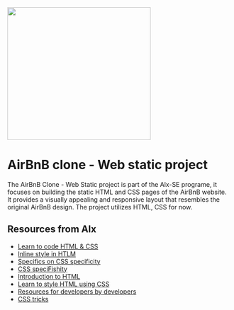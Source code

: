 <img align="center" width="80%" height="300" src="https://www.techrepublic.com/wp-content/uploads/2022/07/html-css-beginners.jpg?x27457">

# AirBnB clone - Web static project
The AirBnB Clone - Web Static project is part of the Alx-SE programe, it focuses on building the static HTML and CSS pages of the AirBnB website. It provides a visually appealing and responsive layout that resembles the original AirBnB design. The project utilizes HTML, CSS for now.

## Resources from Alx
- [Learn to code HTML & CSS](https://learn.shayhowe.com/html-css/)
- [Inline style in HTLM](https://www.codecademy.com/article/html-inline-styles)
- [Specifics on CSS specificity](https://css-tricks.com/specifics-on-css-specificity/)
- [CSS speciFishity](https://www.standardista.com/cgi-sys/suspendedpage.cgi)
- [Introduction to HTML](https://developer.mozilla.org/en-US/docs/Learn/HTML/Introduction_to_HTML)
- [Learn to style HTML using CSS](https://developer.mozilla.org/en-US/docs/Learn/CSS)
- [Resources for developers by developers](https://developer.mozilla.org/en-US/)
- [CSS tricks](https://css-tricks.com/centering-css-complete-guide/)



